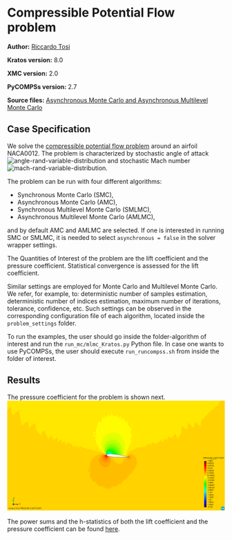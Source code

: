 # Compressible Potential Flow problem

**Author:** [Riccardo Tosi](https://github.com/riccardotosi)

**Kratos version:** 8.0

**XMC version:** 2.0

**PyCOMPSs version:** 2.7

**Source files:** [Asynchronous Monte Carlo and Asynchronous Multilevel Monte Carlo](https://github.com/KratosMultiphysics/Examples/tree/master/multilevel_monte_carlo/use_cases/compressible_potential_flow/source)

## Case Specification
We solve the [compressible potential flow problem](https://github.com/KratosMultiphysics/Kratos/blob/master/applications/CompressiblePotentialFlowApplication/python_scripts/potential_flow_analysis.py) around an airfoil NACA0012. The problem is characterized by stochastic angle of attack ![angle-rand-variable-distribution] and stochastic Mach number ![mach-rand-variable-distribution].

The problem can be run with four different algorithms:

* Synchronous Monte Carlo (SMC),
* Asynchronous Monte Carlo (AMC),
* Synchronous Multilevel Monte Carlo (SMLMC),
* Asynchronous Multilevel Monte Carlo (AMLMC),

and by default AMC and AMLMC are selected. If one is interested in running SMC or SMLMC, it is needed to select `asynchronous = false` in the solver wrapper settings.

The Quantities of Interest of the problem are the lift coefficient and the pressure coefficient. Statistical convergence is assessed for the lift coefficient.

Similar settings are employed for Monte Carlo and Multilevel Monte Carlo. We refer, for example, to: deterministic number of samples estimation, deterministic number of indices estimation, maximum number of iterations, tolerance, confidence, etc. Such settings can be observed in the corresponding configuration file of each algorithm, located inside the `problem_settings` folder.

To run the examples, the user should go inside the folder-algorithm of interest and run the `run_mc/mlmc_Kratos.py` Python file. In case one wants to use PyCOMPSs, the user should execute `run_runcompss.sh` from inside the folder of interest.

## Results

The pressure coefficient for the problem is shown next.
![cpf_pressurecoeff](https://github.com/KratosMultiphysics/Examples/blob/master/multilevel_monte_carlo/use_cases/compressible_potential_flow/data/cpf_pressure.png)

The power sums and the h-statistics of both the lift coefficient and the pressure coefficient can be found [here](https://github.com/KratosMultiphysics/Examples/tree/master/multilevel_monte_carlo/use_cases/compressible_potential_flow/source/power_sums_outputs).


[angle-rand-variable-distribution]:  https://latex.codecogs.com/svg.latex?\alpha\sim~\mathcal{N}(5.0,0.05)
[mach-rand-variable-distribution]:  https://latex.codecogs.com/svg.latex?M_{\infty}\sim~\mathcal{N}(0.3,0.003)
